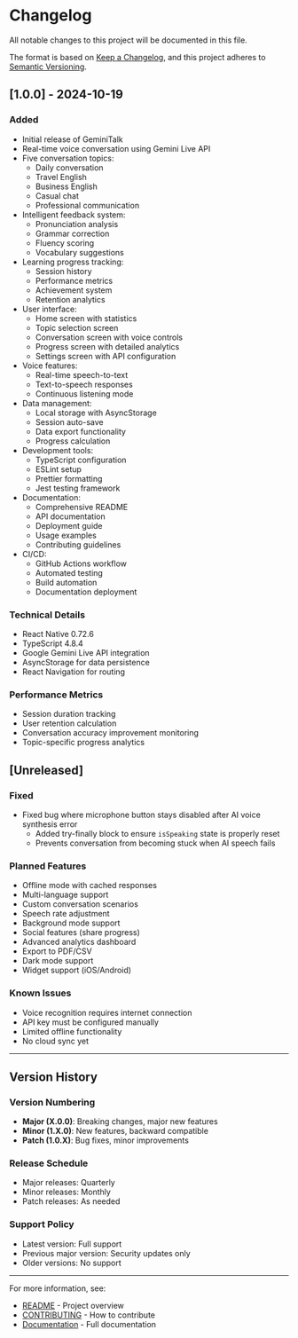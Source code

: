 # Changelog

All notable changes to this project will be documented in this file.

The format is based on [Keep a Changelog](https://keepachangelog.com/en/1.0.0/),
and this project adheres to [Semantic Versioning](https://semver.org/spec/v2.0.0.html).

## [1.0.0] - 2024-10-19

### Added
- Initial release of GeminiTalk
- Real-time voice conversation using Gemini Live API
- Five conversation topics:
  - Daily conversation
  - Travel English
  - Business English
  - Casual chat
  - Professional communication
- Intelligent feedback system:
  - Pronunciation analysis
  - Grammar correction
  - Fluency scoring
  - Vocabulary suggestions
- Learning progress tracking:
  - Session history
  - Performance metrics
  - Achievement system
  - Retention analytics
- User interface:
  - Home screen with statistics
  - Topic selection screen
  - Conversation screen with voice controls
  - Progress screen with detailed analytics
  - Settings screen with API configuration
- Voice features:
  - Real-time speech-to-text
  - Text-to-speech responses
  - Continuous listening mode
- Data management:
  - Local storage with AsyncStorage
  - Session auto-save
  - Data export functionality
  - Progress calculation
- Development tools:
  - TypeScript configuration
  - ESLint setup
  - Prettier formatting
  - Jest testing framework
- Documentation:
  - Comprehensive README
  - API documentation
  - Deployment guide
  - Usage examples
  - Contributing guidelines
- CI/CD:
  - GitHub Actions workflow
  - Automated testing
  - Build automation
  - Documentation deployment

### Technical Details
- React Native 0.72.6
- TypeScript 4.8.4
- Google Gemini Live API integration
- AsyncStorage for data persistence
- React Navigation for routing

### Performance Metrics
- Session duration tracking
- User retention calculation
- Conversation accuracy improvement monitoring
- Topic-specific progress analytics

## [Unreleased]

### Fixed
- Fixed bug where microphone button stays disabled after AI voice synthesis error
  - Added try-finally block to ensure `isSpeaking` state is properly reset
  - Prevents conversation from becoming stuck when AI speech fails

### Planned Features
- Offline mode with cached responses
- Multi-language support
- Custom conversation scenarios
- Speech rate adjustment
- Background mode support
- Social features (share progress)
- Advanced analytics dashboard
- Export to PDF/CSV
- Dark mode support
- Widget support (iOS/Android)

### Known Issues
- Voice recognition requires internet connection
- API key must be configured manually
- Limited offline functionality
- No cloud sync yet

---

## Version History

### Version Numbering
- **Major (X.0.0)**: Breaking changes, major new features
- **Minor (1.X.0)**: New features, backward compatible
- **Patch (1.0.X)**: Bug fixes, minor improvements

### Release Schedule
- Major releases: Quarterly
- Minor releases: Monthly
- Patch releases: As needed

### Support Policy
- Latest version: Full support
- Previous major version: Security updates only
- Older versions: No support

---

For more information, see:
- [README](README.md) - Project overview
- [CONTRIBUTING](CONTRIBUTING.md) - How to contribute
- [Documentation](docs/README.md) - Full documentation
